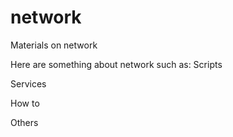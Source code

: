 # network
Materials on network

Here are something about network such as:
 Scripts
 
 Services
 
 How to
 
 Others
